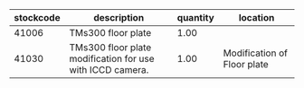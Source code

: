 |stockcode|description|quantity|location|
|---------|-----------|--------|--------|
|41006|TMs300 floor plate|1.00||
|41030|TMs300 floor plate modification for use with ICCD camera.|1.00|Modification of Floor plate|
